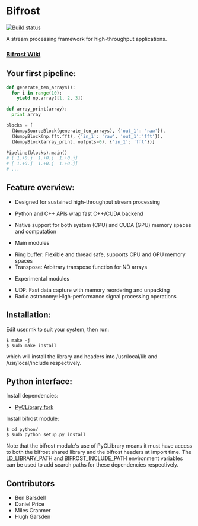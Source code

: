 # Bifrost
[![Build status](http://mcranmer.com/access/status.svg)](http://mcranmer.com/access/status.txt)

A stream processing framework for high-throughput applications.

### [Bifrost Wiki](https://github.com/ledatelescope/bifrost/wiki)

## Your first pipeline:

```python
def generate_ten_arrays():
  for i in range(10):
    yield np.array([1, 2, 3])

def array_print(array):
  print array

blocks = [
  (NumpySourceBlock(generate_ten_arrays), {'out_1': 'raw'}),
  (NumpyBlock(np.fft.fft), {'in_1': 'raw', 'out_1':'fft'}),
  (NumpyBlock(array_print, outputs=0), {'in_1': 'fft'})]

Pipeline(blocks).main()
# [ 1.+0.j  1.+0.j  1.+0.j]
# [ 1.+0.j  1.+0.j  1.+0.j]
# ...
```

## Feature overview:

 * Designed for sustained high-throughput stream processing
 * Python and C++ APIs wrap fast C++/CUDA backend
 * Native support for both system (CPU) and CUDA (GPU) memory spaces and computation

 * Main modules
  - Ring buffer: Flexible and thread safe, supports CPU and GPU memory spaces
  - Transpose: Arbitrary transpose function for ND arrays

 * Experimental modules
  - UDP: Fast data capture with memory reordering and unpacking
  - Radio astronomy: High-performance signal processing operations

## Installation:

Edit user.mk to suit your system, then run:

    $ make -j
    $ sudo make install

which will install the library and headers into /usr/local/lib and
/usr/local/include respectively.

## Python interface:

Install dependencies:

 * [PyCLibrary fork](https://github.com/MatthieuDartiailh/pyclibrary)

Install bifrost module:

    $ cd python/
    $ sudo python setup.py install

Note that the bifrost module's use of PyCLibrary means it must have
access to both the bifrost shared library and the bifrost headers at
import time. The LD_LIBRARY_PATH and BIFROST_INCLUDE_PATH environment
variables can be used to add search paths for these dependencies
respectively.

## Contributors

 * Ben Barsdell
 * Daniel Price
 * Miles Cranmer
 * Hugh Garsden
